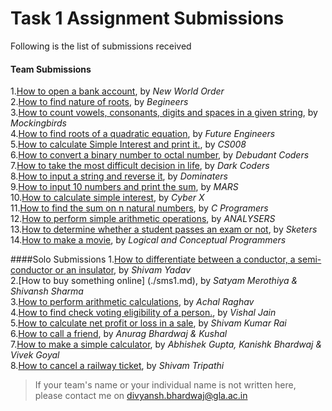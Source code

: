 # Task 1 Assignment Submissions

Following is the list of submissions received

#### Team Submissions 

1.[How to open a bank account](./nwo.md), by _New World Order_  
2.[How to find nature of roots](./bgn.md), by _Begineers_  
3.[How to count vowels, consonants, digits and spaces in a given string](./mbd.md), by _Mockingbirds_  
4.[How to find roots of a quadratic equation](./fen.md), by _Future Engineers_  
5.[How to calculate Simple Interest and print it.](./cs8.md), by _CS008_  
6.[How to convert a binary number to octal number](./dbc.md), by _Debudant Coders_  
7.[How to take the most difficult decision in life](./dkc.md), by _Dark Coders_  
8.[How to input a string and reverse it](./dmt.md), by _Dominaters_  
9.[How to input 10 numbers and print the sum](./mar.md), by _MARS_  
10.[How to calculate simple interest](./cyx.md), by _Cyber X_  
11.[How to find the sum on n natural numbers](./cpm.md), by _C Programers_  
12.[How to perform simple arithmetic operations](./anl.md), by _ANALYSERS_  
13.[How to determine whether a student passes an exam or not](./skt.md), by _Sketers_  
14.[How to make a movie](./clp.md), by _Logical and Conceptual Programmers_  

####Solo Submissions
1.[How to differentiate between a conductor, a semi-conductor or an insulator](./svm1.md), by _Shivam Yadav_  
2.[How to buy something online] (./sms1.md), by _Satyam Merothiya & Shivansh Sharma_  
3.[How to perform arithmetic calculations](./xlr7.md), by _Achal Raghav_  
4.[How to find check voting eligibility of a person.](./vj.md), by _Vishal Jain_  
5.[How to calculate net profit or loss in a sale](./svm2.md), by _Shivam Kumar Rai_  
6.[How to call a friend](./frd.md), by _Anurag Bhardwaj & Kushal_  
7.[How to make a simple calculator](./abg.md), by _Abhishek Gupta, Kanishk Bhardwaj & Vivek Goyal_  
8.[How to cancel a railway ticket](./svm3.md), by _Shivam Tripathi_  

> If your team's name or your individual name is not written here, please contact me on divyansh.bhardwaj@gla.ac.in
